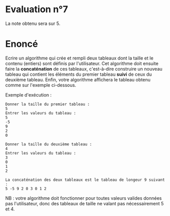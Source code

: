 # Evaluation n°7

La note obtenu sera sur 5.

# Enoncé

Ecrire un algorithme qui crée et rempli deux tableaux dont la taille et le contenu (entiers) sont définis par l'utilisateur.
Cet algorithme doit ensuite faire la **concaténation** de ces tableaux, c'est-à-dire construire un nouveau tableau qui contient les éléments du premier tableau **suivi** de ceux du deuxième tableau.
Enfin, votre algorithme affichera le tableau obtenu comme sur l'exemple ci-dessous.

Exemple d'exécution : 

```
Donner la taille du premier tableau :
5
Entrer les valeurs du tableau :
5
-5
9
2
0

Donner la taille du deuxième tableau :
4
Entrer les valeurs du tableau :
3
0
1
2

La concaténation des deux tableaux est le tableau de longeur 9 suivant :
5 -5 9 2 0 3 0 1 2
```

NB : votre algorithme doit fonctionner pour toutes valeurs valides données pas l'utilisateur, donc des tableaux de taille ne valant pas nécessairement 5 et 4.